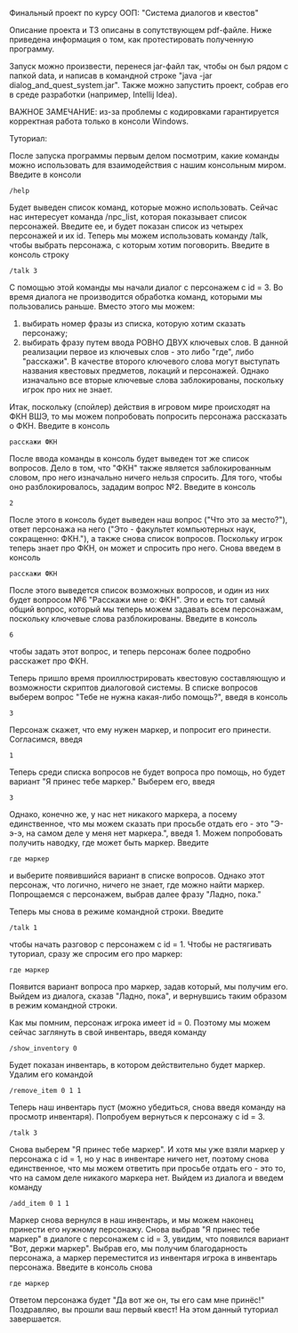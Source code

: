 Финальный проект по курсу ООП: "Система диалогов и квестов"

Описание проекта и ТЗ описаны в сопутствующем pdf-файле. Ниже приведена информация о том, как протестировать полученную программу.

Запуск можно произвести, перенеся jar-файл так, чтобы он был рядом с папкой data, и написав в командной строке "java -jar dialog_and_quest_system.jar". Также можно запустить проект, собрав его в среде разработки (например, Intellij Idea).

ВАЖНОЕ ЗАМЕЧАНИЕ: из-за проблемы с кодировками гарантируется корректная работа только в консоли Windows.

Туториал:

После запуска программы первым делом посмотрим, какие команды можно использовать для взаимодействия с нашим консольным миром. Введите в консоли 

    /help
Будет выведен список команд, которые можно использовать. Сейчас нас интересует команда /npc_list, которая показывает список персонажей. Введите ее, и будет показан список из четырех персонажей и их id. Теперь мы можем использовать команду /talk, чтобы выбрать персонажа, с которым хотим поговорить. Введите в консоль строку

    /talk 3
С помощью этой команды мы начали диалог с персонажем с id = 3.
Во время диалога не производится обработка команд, которыми мы пользовались раньше. Вместо этого мы можем:
1) выбирать номер фразы из списка, которую хотим сказать персонажу;
2) выбирать фразу путем ввода РОВНО ДВУХ ключевых слов. В данной реализации первое из ключевых слов - это либо "где", либо "расскажи". В качестве второго ключевого слова могут выступать названия квестовых предметов, локаций и персонажей. Однако изначально все вторые ключевые слова заблокированы, поскольку игрок про них не знает.

Итак, поскольку (спойлер) действия в игровом мире происходят на ФКН ВШЭ, то мы можем попробовать попросить персонажа рассказать о ФКН. Введите в консоль

    расскажи ФКН
После ввода команды в консоль будет выведен тот же список вопросов. Дело в том, что "ФКН" также является заблокированным словом, про него изначально ничего нельзя спросить. Для того, чтобы оно разблокировалось, зададим вопрос №2. Введите в консоль

    2
После этого в консоль будет выведен наш вопрос ("Что это за место?"), ответ персонажа на него ("Это - факультет компьютерных наук, сокращенно: ФКН."), а также снова список вопросов. Поскольку игрок теперь знает про ФКН, он может и спросить про него. Снова введем в консоль

    расскажи ФКН
После этого выведется список возможных вопросов, и один из них будет вопросом №6 "Расскажи мне о: ФКН". Это и есть тот самый общий вопрос, который мы теперь можем задавать всем персонажам, поскольку ключевые слова разблокированы. Введите в консоль

    6
чтобы задать этот вопрос, и теперь персонаж более подробно расскажет про ФКН.


Теперь пришло время проиллюстрировать квестовую составляющую и возможности скриптов диалоговой системы. В списке вопросов выберем вопрос "Тебе не нужна какая-либо помощь?", введя в консоль

    3
Персонаж скажет, что ему нужен маркер, и попросит его принести. Согласимся, введя

    1
Теперь среди списка вопросов не будет вопроса про помощь, но будет вариант "Я принес тебе маркер." Выберем его, введя 

    3
Однако, конечно же, у нас нет никакого маркера, а посему единственное, что мы можем сказать при просьбе отдать его - это "Э-э-э, на самом деле у меня нет маркера.", введя 1. Можем попробовать получить наводку, где может быть маркер. Введите

    где маркер
и выберите появившийся вариант в списке вопросов. Однако этот персонаж, что логично, ничего не знает, где можно найти маркер. Попрощаемся с персонажем, выбрав далее фразу "Ладно, пока." 

Теперь мы снова в режиме командной строки. Введите 

    /talk 1
чтобы начать разговор с персонажем с id = 1. Чтобы не растягивать туториал, сразу же спросим его про маркер:

    где маркер
Появится вариант вопроса про маркер, задав который, мы получим его. Выйдем из диалога, сказав "Ладно, пока", и вернувшись таким образом в режим командной строки.

Как мы помним, персонаж игрока имеет id = 0. Поэтому мы можем сейчас заглянуть в свой инвентарь, введя команду

    /show_inventory 0
Будет показан инвентарь, в котором действительно будет маркер. Удалим его командой

    /remove_item 0 1 1
Теперь наш инвентарь пуст (можно убедиться, снова введя команду на просмотр инвентаря). Попробуем вернуться к персонажу с id = 3.

    /talk 3
Снова выберем "Я принес тебе маркер". И хотя мы уже взяли маркер у персонажа с id = 1, но у нас в инвентаре ничего нет, поэтому снова единственное, что мы можем ответить при просьбе отдать его - это то, что на самом деле никакого маркера нет. Выйдем из диалога и введем команду

    /add_item 0 1 1
Маркер снова вернулся в наш инвентарь, и мы можем наконец принести его нужному персонажу. Снова выбрав "Я принес тебе маркер" в диалоге с персонажем с id = 3, увидим, что появился вариант "Вот, держи маркер". Выбрав его, мы получим благодарность персонажа, а маркер переместится из инвентаря игрока в инвентарь персонажа. Введите в консоль снова

    где маркер
Ответом персонажа будет "Да вот же он, ты его сам мне принёс!" Поздравляю, вы прошли ваш первый квест! На этом данный туториал завершается.
